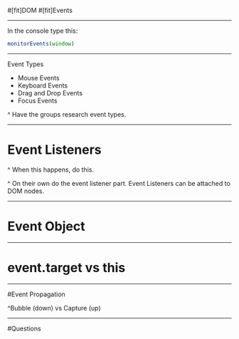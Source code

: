 #[fit]DOM
#[fit]Events

---

In the console type this:

```javascript
monitorEvents(window)
```

---

Event Types

- Mouse Events
- Keyboard Events
- Drag and Drop Events
- Focus Events

^ Have the groups research event types.

---

# Event Listeners

^ When this happens, do this.

^ On their own do the event listener part.  Event Listeners can be attached to DOM nodes.

---

# Event Object

---

# event.target vs this

---

#Event Propagation

^Bubble (down) vs Capture (up)

---

#Questions